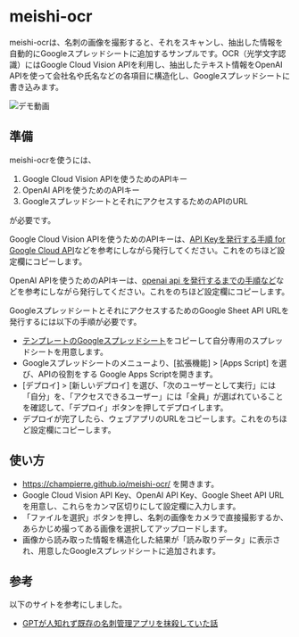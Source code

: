 # meishi-ocr

meishi-ocrは、名刺の画像を撮影すると、それをスキャンし、抽出した情報を自動的にGoogleスプレッドシートに追加するサンプルです。OCR（光学文字認識）にはGoogle Cloud Vision APIを利用し、抽出したテキスト情報をOpenAI APIを使って会社名や氏名などの各項目に構造化し、Googleスプレッドシートに書き込みます。

![デモ動画](meishi-ocr.gif)

## 準備

meishi-ocrを使うには、

1. Google Cloud Vision APIを使うためのAPIキー
2. OpenAI APIを使うためのAPIキー
3. GoogleスプレッドシートとそれにアクセスするためのAPIのURL

が必要です。

Google Cloud Vision APIを使うためのAPIキーは、[API Keyを発行する手順 for Google Cloud API](https://zenn.dev/tmitsuoka0423/articles/get-gcp-api-key)などを参考にしながら発行してください。これをのちほど設定欄にコピーします。

OpenAI APIを使うためのAPIキーは、[openai api を発行するまでの手順など](https://qiita.com/Satoshi_Numasawa/items/8ab455ef0f97e61ae0e5)などを参考にしながら発行してください。これをのちほど設定欄にコピーします。

GoogleスプレッドシートとそれにアクセスするためのGoogle Sheet API URLを発行するには以下の手順が必要です。

- [テンプレートのGoogleスプレッドシート](https://docs.google.com/spreadsheets/d/1N3q71PlfKOf3FrTeT8PJPATgc7XjpGFkctt4_Cd6trk/edit?usp=sharing)をコピーして自分専用のスプレッドシートを用意します。
- Googleスプレッドシートのメニューより、[拡張機能] > [Apps Script] を選び、APIの役割をする Google Apps Scriptを開きます。
- [デプロイ] > [新しいデプロイ] を選び、「次のユーザーとして実行」には「自分」を、「アクセスできるユーザー」には「全員」が選ばれていることを確認して、「デプロイ」ボタンを押してデプロイします。
- デプロイが完了したら、ウェブアプリのURLをコピーします。これをのちほど設定欄にコピーします。

## 使い方

- https://champierre.github.io/meishi-ocr/ を開きます。
- Google Cloud Vision API Key、OpenAI API Key、Google Sheet API URLを用意し、これらをカンマ区切りにして設定欄に入力します。
- 「ファイルを選択」ボタンを押し、名刺の画像をカメラで直接撮影するか、あらかじめ撮ってある画像を選択してアップロードします。
- 画像から読み取った情報を構造化した結果が「読み取りデータ」に表示され、用意したGoogleスプレッドシートに追加されます。

## 参考

以下のサイトを参考にしました。

- [GPTが人知れず既存の名刺管理アプリを抹殺していた話](https://qiita.com/watanabe-tsubasa/items/12dc7ba9a6de55e8afd9)